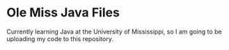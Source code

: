 # Ole Miss Java Files
Currently learning Java at the University of Mississippi, so I am going to be uploading my code to this repository. 
